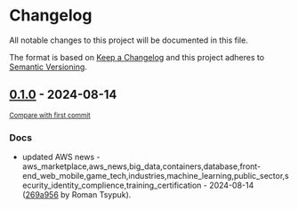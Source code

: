 # Changelog

All notable changes to this project will be documented in this file.

The format is based on [Keep a Changelog](http://keepachangelog.com/en/1.0.0/)
and this project adheres to [Semantic Versioning](http://semver.org/spec/v2.0.0.html).

<!-- insertion marker -->
## [0.1.0](https://github.com/tsypuk/aws-news/releases/tag/ver-2024-08-140.1.0) - 2024-08-14

<small>[Compare with first commit](https://github.com/tsypuk/aws-news/compare/78a26fcd0d0e6f101ad603a6ece3c9bdcb1e9cd2...ver-2024-08-14)</small>

### Docs

- updated AWS news - aws_marketplace,aws_news,big_data,containers,database,front-end_web_mobile,game_tech,industries,machine_learning,public_sector,security_identity_complience,training_certification - 2024-08-14 ([269a956](https://github.com/tsypuk/aws-news/commit/269a9564b54ea6d3a3cf024dbd30ddf33de7d120) by Roman Tsypuk).

